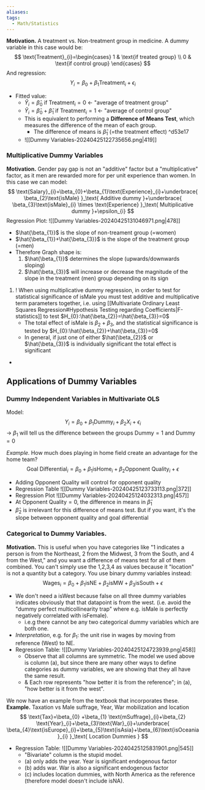 ```yaml
---
aliases: 
tags:
  - Math/Statistics
---
```

**Motivation.** A treatment vs. Non-treatment group in medicine. A dummy variable in this case would be:
$$
\text{Treatment}_{i}=\begin{cases}
1  & \text{if treated group} \\
0  & \text{if control group}
\end{cases}
$$
And regression:
$$
Y_{i}=\beta_{0}+\beta_{1} \text{Treatment}_{i}+\epsilon_{i}
$$
- Fitted value:
    - $\hat{Y}_{i}=\hat{\beta}_{0}$ if $\text{Treatment}_{i}=0$ ← "average of treatment group"
    - $\hat{Y}_{i}=\hat{\beta}_{0}+\hat{\beta}_{1}$ if $\text{Treatment}_{i}=1$ ← "average of control group"
    - This is equivalent to performing a **Difference of Means Test**, which measures the difference of the mean of each group. 
        - The difference of means is $\hat{\beta}_{1}$ (=the treatment effect) ^d53e17
    - ![[Dummy Variables-20240425122735656.png|419]]
### Multiplicative Dummy Variables

**Motivation.** Gender pay gap is not an "additive" factor but a "multiplicative" factor, as it men are rewarded more for per unit experience than women. In this case we can model:
$$
\text{Salary}_{i}=\beta_{0}+\beta_{1}\text{Experience}_{i}+\underbrace{ \beta_{2}\text{isMale} }_\text{ Additive dummy }+\underbrace{ \beta_{3}\text{isMale}_{i} \times \text{Experience} }_\text{ Multiplicative dummy }+\epsilon_{i}
$$
Regression Plot: ![[Dummy Variables-20240425131046971.png|478]]
- $\hat{\beta_{1}}$ is the slope of non-treament group (=women)
- $\hat{\beta_{1}}+\hat{\beta_{3}}$ is the slope of the treatment group (=men)
- Therefore Graph shape is:
    1. $\hat{\beta_{1}}$ determines the slope (upwards/downwards sloping)
    2. $\hat{\beta_{3}}$ will increase or decrease the magnitude of the slope in the treatment (men) group depending on its sign
1. ! When using multiplicative dummy regression, in order to test for statistical significance of $\text{isMale}$ you must test additive and multiplicative term parameters together, i.e. using [[Multivariate Ordinary Least Squares Regression#Hypothesis Testing regarding Coefficients|F-statistics]] to test $H_{0}:\hat{\beta_{2}}=\hat{\beta_{3}}=0$
    - The total effect of $\text{isMale}$ is $\beta_{2}+\beta_{3}$, and the statistical significance is tested by $H_{0}:\hat{\beta_{2}}+\hat{\beta_{3}}=0$
    - In general, if just one of either $\hat{\beta_{2}}$ or $\hat{\beta_{3}}$ is individually significant the total effect is significant
- 
## Applications of Dummy Variables
### Dummy Independent Variables in Multivariate OLS
Model:
$$
Y_{i}= \beta_{0}+\beta_{1} \text{Dummy}_{i}+\beta_{2}X_{i}+\epsilon_{i}
$$
→ $\beta_{1}$ will tell us the difference between the groups $\text{Dummy}=1$ and $\text{Dummy}=0$

*Example.* How much does playing in home field create an advantage for the home team?
$$
\text{Goal Differential}_{i}=\beta_{0}+\beta_{1} \text{isHome}_{i}+ \beta_{2}\text{Opponent Quality}_{i}+\epsilon
$$
- Adding $\text{Opponent Quality}$ will control for opponent quality
- Regression Table ![[Dummy Variables-20240425123733113.png|372]]
- Regression Plot ![[Dummy Variables-20240425124032313.png|457]]
- At $\text{Opponent Quality}=0$, the difference in means in $\hat{\beta}_{1}$
- $\hat{\beta}_{2}$ is irrelevant for this difference of means test. But if you want, it's the slope between opponent quality and goal differential

### Categorical to Dummy Variables.
**Motivation.** This is useful when you have categories like "1 indicates a person is from the Northeast, 2 from the Midwest, 3 from the South, and 4 from the West," and you want a difference of means test for all of them combined. You can't simply use the 1,2,3,4 as values because it "location" is not a quantity but a category. You use binary dummy variables instead:
$$
\text{Wages}_{i}=\beta_{0}
+\beta_{1}\text{isNE}+\beta_{2}\text{isMW}+\beta_{3}\text{isSouth}+\epsilon
$$
- We don't need a $\text{isWest}$ because $\text{false}$ on all three dummy variables indicates obviously that that datapoint is from the west. (i.e. avoid the "dummy perfect multicollinearity trap" where e.g. $\text{isMale}$ is perfectly negatively correlated with $\text{isFemale}$).
    - i.e.g there cannot be any two categorical dummy variables which are both one.
- *Interpretation*, e.g. for $\beta_{1}$: the unit rise in wages by moving from reference (West) to NE.
- Regression Table: ![[Dummy Variables-20240425124723939.png|458]]
    - Observe that all columns are symmetric. The model we used above is column (a), but since there are many other ways to define categories as dummy variables, we are showing that they all have the same result.
    - & Each row represents "how better it is from the reference"; in (a), "how better is it from the west".


We now have an example from the textbook that incorporates these.
**Example.** Taxation vs Male suffrage, Year, War mobilization and location
$$
\text{Tax}=\beta_{0}
+\beta_{1} \text{mSuffrage}_{i}+\beta_{2} \text{Year}_{i}+\beta_{3}\text{War}_{i}+\underbrace{ \beta_{4}\text{isEurope}_{i}+\beta_{5}\text{isAsia}+\beta_{6}\text{isOceania}_{i} }_\text{ Location Dummies }
$$
- Regression Table: ![[Dummy Variables-20240425125831901.png|545]]
    - "Bivariate" column is the stupid model.
    - (a) only adds the year. Year is significant endogenous factor
    - (b) adds war. War is also a significant endogenous factor
    - (c) includes location dummies, with North America as the reference (therefore model doesn't include $\text{isNA}$).
